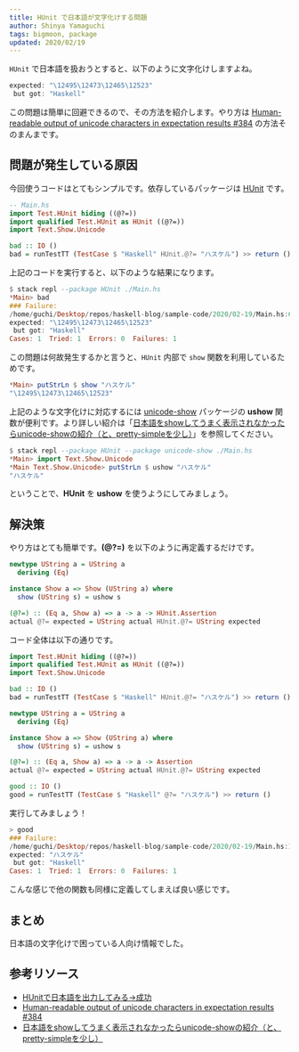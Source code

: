 ```yaml
---
title: HUnit で日本語が文字化けする問題
author: Shinya Yamaguchi
tags: bigmoon, package
updated: 2020/02/19
---
```


`HUnit` で日本語を扱おうとすると、以下のように文字化けしますよね。

```hs
expected: "\12495\12473\12465\12523"
 but got: "Haskell"
```

この問題は簡単に回避できるので、その方法を紹介します。やり方は [Human-readable output of unicode characters in expectation results #384](https://github.com/hspec/hspec/issues/384) の方法そのまんまです。

<!--more-->

## 問題が発生している原因

今回使うコードはとてもシンプルです。依存しているパッケージは [HUnit](https://hackage.haskell.org/package/HUnit) です。

```hs
-- Main.hs
import Test.HUnit hiding ((@?=))
import qualified Test.HUnit as HUnit ((@?=))
import Text.Show.Unicode

bad :: IO ()
bad = runTestTT (TestCase $ "Haskell" HUnit.@?= "ハスケル") >> return ()
```

上記のコードを実行すると、以下のような結果になります。

```hs
$ stack repl --package HUnit ./Main.hs
*Main> bad
### Failure:                              
/home/guchi/Desktop/repos/haskell-blog/sample-code/2020/02-19/Main.hs:6
expected: "\12495\12473\12465\12523"
 but got: "Haskell"
Cases: 1  Tried: 1  Errors: 0  Failures: 1
```

この問題は何故発生するかと言うと、`HUnit` 内部で `show` 関数を利用しているためです。

```hs
*Main> putStrLn $ show "ハスケル"
"\12495\12473\12465\12523"
```

上記のような文字化けに対応するには [unicode-show](https://hackage.haskell.org/package/unicode-show) パッケージの **ushow** 関数が便利です。より詳しい紹介は「[日本語をshowしてうまく表示されなかったらunicode-showの紹介（と、pretty-simpleを少し）](https://haskell.jp/blog/posts/2019/unicode-show.html)」を参照してください。

```hs
$ stack repl --package HUnit --package unicode-show ./Main.hs
*Main> import Text.Show.Unicode
*Main Text.Show.Unicode> putStrLn $ ushow "ハスケル"
"ハスケル"
```

ということで、**HUnit** を **ushow** を使うようにしてみましょう。

## 解決策

やり方はとても簡単です。**(@?=)** を以下のように再定義するだけです。

```hs
newtype UString a = UString a
  deriving (Eq)

instance Show a => Show (UString a) where
  show (UString s) = ushow s

(@?=) :: (Eq a, Show a) => a -> a -> HUnit.Assertion
actual @?= expected = UString actual HUnit.@?= UString expected
```

コード全体は以下の通りです。

```hs
import Test.HUnit hiding ((@?=))
import qualified Test.HUnit as HUnit ((@?=))
import Text.Show.Unicode

bad :: IO ()
bad = runTestTT (TestCase $ "Haskell" HUnit.@?= "ハスケル") >> return ()

newtype UString a = UString a
  deriving (Eq)

instance Show a => Show (UString a) where
  show (UString s) = ushow s

(@?=) :: (Eq a, Show a) => a -> a -> Assertion
actual @?= expected = UString actual HUnit.@?= UString expected

good :: IO ()
good = runTestTT (TestCase $ "Haskell" @?= "ハスケル") >> return ()
```

実行してみましょう！

```hs
> good
### Failure:
/home/guchi/Desktop/repos/haskell-blog/sample-code/2020/02-19/Main.hs:15
expected: "ハスケル"
 but got: "Haskell"
Cases: 1  Tried: 1  Errors: 0  Failures: 1
```

こんな感じで他の関数も同様に定義してしまえば良い感じです。

## まとめ

日本語の文字化けで困っている人向け情報でした。

## 参考リソース

- [HUnitで日本語を出力してみる→成功](https://iwamototakashi.hatenadiary.jp/entry/20100722/p1)
- [Human-readable output of unicode characters in expectation results #384](https://github.com/hspec/hspec/issues/384)
- [日本語をshowしてうまく表示されなかったらunicode-showの紹介（と、pretty-simpleを少し）](https://haskell.jp/blog/posts/2019/unicode-show.html)